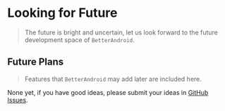 # Looking for Future

> The future is bright and uncertain, let us look forward to the future development space of `BetterAndroid`.

## Future Plans

> Features that `BetterAndroid` may add later are included here.

None yet, if you have good ideas, please submit your ideas in [GitHub Issues](repo://issues).